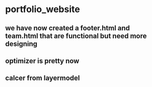 # portfolio_website


## we have now created a footer.html and team.html that are functional but need more designing

## optimizer is pretty now

## calcer from layermodel

